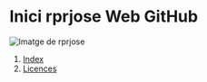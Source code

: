 # Inici rprjose Web GitHub
![Imatge de rprjose](https://yt3.googleusercontent.com/ijO1k071dJEdRu4kdibfm5T0968rRSvM5B65OI6xF3YDkLOmXZbTs_3pYjyieYSml_KWpAy5oQ=s160-c-k-c0x00ffffff-no-rj)

1. [Index](https://github.com/rprjosexd/rpr/blob/main/Index.md)
2. [Licences](https://github.com/rprjosexd/rpr/blob/main/LICENSE)
